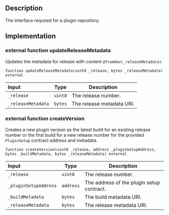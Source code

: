 ## Description

The interface required for a plugin repository.

## Implementation

### external function updateReleaseMetadata

Updates the metadata for release with content `@fromHex(_releaseMetadata)`.

```solidity
function updateReleaseMetadata(uint8 _release, bytes _releaseMetadata) external
```

| Input              | Type    | Description               |
| :----------------- | ------- | ------------------------- |
| `_release`         | `uint8` | The release number.       |
| `_releaseMetadata` | `bytes` | The release metadata URI. |

### external function createVersion

Creates a new plugin version as the latest build for an existing release number or the first build for a new release number for the provided `PluginSetup` contract address and metadata.

```solidity
function createVersion(uint8 _release, address _pluginSetupAddress, bytes _buildMetadata, bytes _releaseMetadata) external
```

| Input                 | Type      | Description                               |
| :-------------------- | --------- | ----------------------------------------- |
| `_release`            | `uint8`   | The release number.                       |
| `_pluginSetupAddress` | `address` | The address of the plugin setup contract. |
| `_buildMetadata`      | `bytes`   | The build metadata URI.                   |
| `_releaseMetadata`    | `bytes`   | The release metadata URI.                 |

<!--CONTRACT_END-->
